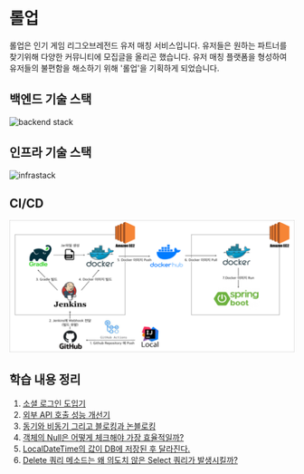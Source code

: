 # 롤업

롤업은 인기 게임 리그오브레전드 유저 매칭 서비스입니다.
유저들은 원하는 파트너를 찾기위해 다양한 커뮤니티에 모집글을 올리곤 했습니다.
유저 매칭 플랫폼을 형성하여 유저들의 불편함을 해소하기 위해 '롤업'을 기획하게 되었습니다.

## 백엔드 기술 스택

![backend stack](https://github.com/khj1/lolup-backend-project/assets/74335027/85e9aff7-f4c1-42b1-a807-3d87dd385efc)

## 인프라 기술 스택

![infrastack](https://github.com/khj1/lolup-backend-project/assets/74335027/6f861476-b064-4075-99d3-10948fe8de77)

## CI/CD

![ci/cd](src/main/resources/static/img/cicd.png)

## 학습 내용 정리

1. [소셜 로그인 도입기](https://github.com/khj1/TIL/blob/master/project/%EC%86%8C%EC%85%9C%20%EB%A1%9C%EA%B7%B8%EC%9D%B8%20%EB%8F%84%EC%9E%85%EA%B8%B0.md)
2. [외부 API 호출 성능 개선기](https://github.com/khj1/TIL/blob/master/project/%EC%99%B8%EB%B6%80%20API%20%ED%98%B8%EC%B6%9C%20%EC%84%B1%EB%8A%A5%20%EA%B0%9C%EC%84%A0%EA%B8%B0.md)
3. [동기와 비동기 그리고 블로킹과 논블로킹](https://github.com/khj1/TIL/blob/master/project/%EB%8F%99%EA%B8%B0%EC%99%80%20%EB%B9%84%EB%8F%99%EA%B8%B0%20%EA%B7%B8%EB%A6%AC%EA%B3%A0%20%EB%B8%94%EB%A1%9C%ED%82%B9%EA%B3%BC%20%EB%85%BC%EB%B8%94%EB%A1%9C%ED%82%B9.md)
4. [객체의 Null은 어떻게 체크해야 가장 효율적일까?](https://github.com/khj1/TIL/blob/master/project/%EA%B0%9D%EC%B2%B4%EC%9D%98%20Null%20%EC%B2%B4%ED%81%AC%20%EB%B0%A9%EB%B2%95.md)
5. [LocalDateTime의 값이 DB에 저장된 후 달라진다.](https://github.com/khj1/TIL/blob/master/project/DB%EC%97%90%20%EC%A0%80%EC%9E%A5%EB%90%98%EB%8A%94%20LocalDateTime%EC%9D%B4%20%EB%B0%98%EC%98%AC%EB%A6%BC%20%EB%90%98%EB%8A%94%20%EB%AC%B8%EC%A0%9C%20%ED%95%B4%EA%B2%B0%20%EA%B3%BC%EC%A0%95.md)
6. [Delete 쿼리 메소드는 왜 의도치 않은 Select 쿼리가 발생시킬까?](https://github.com/khj1/TIL/blob/master/project/Delete%20%EC%BF%BC%EB%A6%AC%20%EB%A9%94%EC%86%8C%EB%93%9C%EB%8A%94%20%EC%99%9C%20%EC%9D%98%EB%8F%84%EC%B9%98%20%EC%95%8A%EC%9D%80%20Select%20%EC%BF%BC%EB%A6%AC%EA%B0%80%20%EB%B0%9C%EC%83%9D%EC%8B%9C%ED%82%AC%EA%B9%8C.md)
